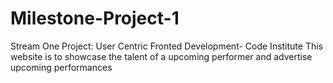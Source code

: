 # Milestone-Project-1
Stream One Project: User Centric Fronted Development- Code Institute
This website is to showcase the talent of a upcoming performer and advertise upcoming performances
